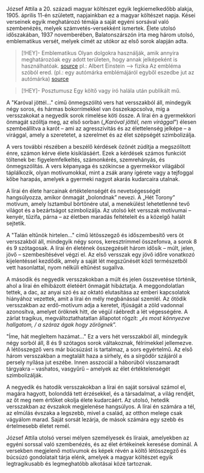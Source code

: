 József Attila a 20. századi magyar költészet egyik legkiemelkedőbb alakja, 1905. április 11-én született, napjainkban ez a magyar költészet napja. Kései verseinek egyik meghatározó témája a saját egyéni sorsával való szembenézés, melyek számvetés-versekként ismertek. Élete utolsó időszakában, 1937 novemberében, Balatonszárszón írta meg három utolsó, emblematikus versét, melyek címét az utókor az első sorok alapján adta.

> [!HEY]- Emblematikus
> Olyan dolgokra használják, amik annyira meghatározóak egy adott területen, hogy annak jelképeként is használhatóak. [source](https://lexiq.hu/emblematikus)
> pl.: Albert Einstein —> fizika
> Az embléma szóból ered. (pl.: egy autómárka emblémájáról egyből eszedbe jut az autómárka) [source](https://www.hilotutor.com/archives_emblematic.html)

> [!HEY]- Posztumusz
> Egy költő vagy író halála után publikált mű.

A "Karóval jöttél..." című önmegszólító vers hat versszakból áll, mindegyik négy soros, és hármas bokorrímekkel van összekapcsolva, míg a versszakokat a negyedik sorok rímelése köti össze. A lírai én a gyermekkori önmagát szólítja meg, az első sorban („_Karóval jöttél, nem virággal_”) élesen szembeállítva a karót – ami az agresszivitás és az élettelenség jelképe – a virággal, amely a szeretetet, a szerelmet és az élet szépségét szimbolizálja.

A vers további részében a beszélő kérdések özönét zúdítja a megszólított énre, számon kérve élete kisiklásáért. Ezek a kérdések számos funkciót töltenek be: figyelemfelkeltés, számonkérés, szemrehányás, és önmegszólítás. A vers képanyaga és szókincse a gyermekkor világából táplálkozik, olyan motívumokkal, mint a zsák arany ígérete vagy a tejfoggal kőbe harapás, amelyek a gyermeki nagyot akarás kudarcaira utalnak.

A lírai én élete harcainak értéktelenségét és nevetségességét hangsúlyozza, amikor önmagát „bolondnak” nevezi. A „Hét Torony” motívum, amely Isztambul börtönére utal, a menekülést lehetetlenné tevő világot és a bezártságot szimbolizálja. Az utolsó két versszak motívumai – kenyér, tűzifa, párna – az életben maradás feltételeit és a közelgő halált sejtetik.

A "Talán eltűnök hirtelen…" című létösszegző és időszembesítő vers öt versszakból áll, mindegyik négy soros, keresztrímmel összefonva, a sorok 8 és 9 szótagosak. A lírai én életének összegzését három idősík – múlt, jelen, jövő – szembesítésével végzi el. Az első versszak egy jövő időre vonatkozó kijelentéssel kezdődik, amely a saját lét megszűnését közli természetből vett hasonlattal, nyom nélküli eltűnést sugallva.

A második és negyedik versszakokban a múlt és jelen összevetése történik, ahol a lírai én elhibázott életéért önmagát hibáztatja. A meggondolatlan tettek, a dac, az anyai szó és az oktató elutasítása az emberi kapcsolatok hiányához vezettek, amit a lírai én mély megbánással szemlél. Az ötödik versszakban az erdő-motívum adja a keretet, ifjúságát a zöld vadonnal azonosítva, amelyet öröknek hitt, de végül ráébredt a lét végességére. A zárlat tragikus, megváltoztathatatlan állapotot rögzít: „_és most könnyezve hallgatom, / a száraz ágak hogy zörögnek_”.

"Íme, hát megleltem hazámat…"
Ez a vers hét versszakból áll, mindegyik négy sorból áll, 8 és 9 szótagos sorok váltakoznak, félrímekkel jellemezve. A létösszegző vers már búcsúzást is tartalmaz, a sors egyértelmű. Az első három versszakban a megtalált haza a sírhely, és a sírgödör szájáról a persely nyílása jut eszébe. Innen asszociál a háborúból visszamaradt tárgyakra – vashatos, vasgyűrű – amelyek az élet értéktelenségét szimbolizálják.

A negyedik és hatodik versszakokban a lírai én saját sorsával számol el, magára hagyott, bolonddá tett érzésekkel, és a társadalmat, a világ rendjét, az őt meg nem értőket okolja élete kudarcáért. Az utolsó, hetedik versszakban az évszakok megjelenése hangsúlyos. A lírai én számára a tél, az elmúlás évszaka a legszebb, mivel a család, az otthon melege csak vágyálom marad. Saját sorsát lezárja, de mások számára egy szebb és értelmesebb életet remél.

József Attila utolsó versei mélyen személyesek és líraiak, amelyekben az egyéni sorssal való szembenézés, és az élet értékeinek keresése dominál. A versekben megjelenő motívumok és képek révén a költő létösszegző és búcsúzó gondolatait tárja elénk, amelyek a magyar költészet egyik legtragikusabb és legmeghatóbb alkotásai közé tartoznak.
